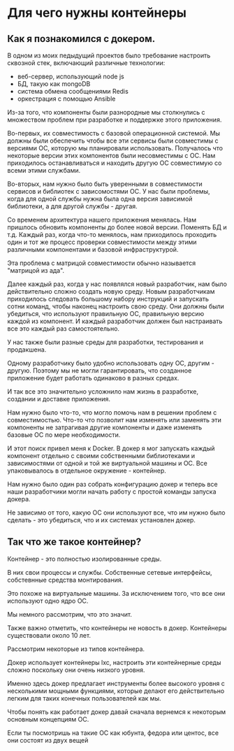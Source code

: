 # Для чего нужны контейнеры

## Как я познакомился с докером.

В одном из моих педыдущий проектов было требование настроить сквозной стек, включающий различные технологии:

+ веб-сервер, использующий node js
+ БД, такую как mongoDB
+ система обмена сообщениями Redis
+ оркестрация с помощью Ansible

Из-за того, что компоненты были разнородные мы столкнулись с множеством проблем при разработке и поддержке этого
приложения.

Во-первых, их совместимость с базовой операционной системой. Мы должны были обеспечить чтобы все эти сервисы были
совместимы с версиями ОС, которую мы планировали использовать. Получалось что некоторые версии этих компонентов были
несовместимы с ОС. Нам приходилось останавливаться и находить другую ОС совместимую со всеми этими службами.

Во-вторых, нам нужно было быть уверенными в совместимости сервисов и библиотек с зависомостями ОС. У нас были проблемы,
когда для одной службы нужна была одна версия зависимой библиотеки, а для другой службы - другая.

Со временем архитектура нашего приложения менялась. Нам пришлось обновить компоненты до более новой версии. Поменять БД
и т.д. Каждый раз, когда что-то менялось, нам приходилось проходить один и тот же процесс проверки совместимости между
этими различными компонентами и базовой инфраструктурой.

Эта проблема с матрицой совместимости обычно называется "матрицой из ада".

Далее каждый раз, когда у нас появлялся новый разработчик, нам было действительно сложно создать новую среду. Новым
разработчикам приходилось следовать большому набору инструкций и запускать сотни команд, чтобы наконец настроить свою
среду. Они должны были убедиться, что используют правильную ОС, правильную версию каждой из компонент. И каждый
разработчик должен был настраивать все это каждый раз самостоятельно.

У нас также были разные среды для разработки, тестирования и продакшена.

Одному разработчику было удобно использовать одну ОС, другим - другую. Поэтому мы не могли гарантировать, что созданное
приложение будет работать одинаково в разных средах.

И так все это значительно усложнило нам жизнь в разработке, создании и доставке приложения.

Нам нужно было что-то, что могло помочь нам в решении проблем с совместимостью. Что-то что позволит нам изменять или
заменять эти компоненты не затрагивая другие компоненты и даже изменять базовые ОС по мере необходимости.

И этот поиск привел меня к Docker.
В докер я мог запускать каждый компонент отдельно с своими собственными библиотеками и зависимостями от одной и той же
виртуальной машины и ОС. Все упаковывалось в отдельное окружение - контейнер.

Нам нужно было один раз собрать конфигурацию докер и теперь все наши разработчики могли начать работу с простой команды
запуска докера.

Не зависимо от того, какую ОС они используют все, что им нужно было сделать - это убедиться, что и их системах
установлен докер.

## Так что же такое контейнер?

Контейнер - это полностью изолированные среды.

В них свои процессы и службы. Собственные сетевые интерфейсы, собстевнные средства монтирования.

Это похоже на виртуальные машины. За исключением того, что все они используют одно ядро ОС.

Мы немного рассмотрим, что это значит.

Также важно отметить, что контейнеры не новость в докер. Контейнеры существовали около 10 лет.

Рассмотрим некоторые из типов контейнера.

Докер использует контейнеры lxc, настроить эти контейнерные среды сложно поскольку они очень низкого уровня.

Именно здесь докер предлагает инструменты более высокого уровня с несколькими мощными функциями, которые делают его
действительно легким для таких конечных пользователей как мы.

Чтобы понять как работает докер давай сначала вернемся к некоторым основным концепциям ОС.

Если ты посмотришь на такие ОС как юбунта, федора или центос, все они состоят из двух вещей
